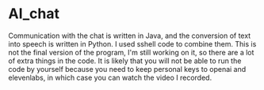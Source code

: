 # AI_chat
Communication with the chat is written in Java, and the conversion of text into speech is written in Python. I used sshell code to combine them. This is not the final version of the program, I'm still working on it, so there are a lot of extra things in the code. It is likely that you will not be able to run the code by yourself because you need to keep personal keys to openai and elevenlabs, in which case you can watch the video I recorded.
